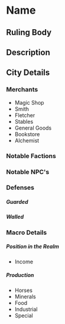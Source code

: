 # Name

## Ruling Body

## Description

## City Details

### Merchants
- Magic Shop
- Smith
- Fletcher
- Stables
- General Goods
- Bookstore
- Alchemist

### Notable Factions

### Notable NPC's

### Defenses

##### Guarded

##### Walled

### Macro Details

##### Position in the Realm
- Income

##### Production
- Horses
- Minerals
- Food
- Industrial
- Special